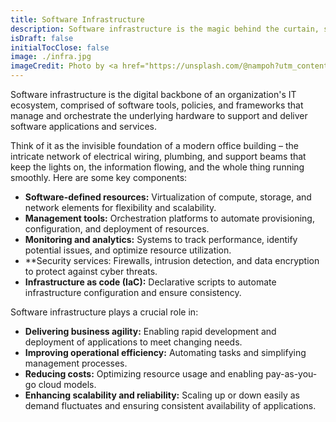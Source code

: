 ```yaml
---
title: Software Infrastructure
description: Software infrastructure is the magic behind the curtain, seamlessly powering the digital experiences we rely on every day
isDraft: false
initialTocClose: false
image: ./infra.jpg
imageCredit: Photo by <a href="https://unsplash.com/@nampoh?utm_content=creditCopyText&utm_medium=referral&utm_source=unsplash">Maxim Hopman</a> on <a href="https://unsplash.com/photos/a-group-of-people-standing-around-a-display-of-video-screens-IayKLkmz6g0?utm_content=creditCopyText&utm_medium=referral&utm_source=unsplash">Unsplash</a>
---
```


Software infrastructure is the digital backbone of an organization's IT ecosystem, comprised of software tools, policies, and frameworks that manage and orchestrate the underlying hardware to support and deliver software applications and services.

Think of it as the invisible foundation of a modern office building – the intricate network of electrical wiring, plumbing, and support beams that keep the lights on, the information flowing, and the whole thing running smoothly. Here are some key components:

- **Software-defined resources:** Virtualization of compute, storage, and network elements for flexibility and scalability.
- **Management tools:** Orchestration platforms to automate provisioning, configuration, and deployment of resources.
- **Monitoring and analytics:** Systems to track performance, identify potential issues, and optimize resource utilization.
- \*\*Security services: Firewalls, intrusion detection, and data encryption to protect against cyber threats.
- **Infrastructure as code (IaC):** Declarative scripts to automate infrastructure configuration and ensure consistency.

Software infrastructure plays a crucial role in:

- **Delivering business agility:** Enabling rapid development and deployment of applications to meet changing needs.
- **Improving operational efficiency:** Automating tasks and simplifying management processes.
- **Reducing costs:** Optimizing resource usage and enabling pay-as-you-go cloud models.
- **Enhancing scalability and reliability:** Scaling up or down easily as demand fluctuates and ensuring consistent availability of applications.
